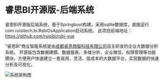 # 睿思BI开源版-后端系统
睿思BI开源版后端系统，基于Springboot构建，采用sqlite数据库，直接运行com.ruisitech.bi.RsbiOsApplication启动系统。
此项目前端地址：https://github.com/ruisibi/rsbi-vue <br/>

“睿思BI”商业智能系统是由[成都睿思商智科技有限公司](https://www.ruisitech.com)自主研发的企业大数据分析系统。 开源版包含数据建模、数据报表、多维分析、企业微信，权限管理等功能模块，方便用户快速建立一套易用，灵活、低成本的大数据平台，实现数据的快速分析及可视化。 <br>

![系统架构图](https://www.ruisitech.com/img/xtjgt.png)  <br/>